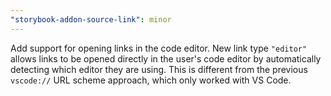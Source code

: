 ```yaml
---
"storybook-addon-source-link": minor
---
```


Add support for opening links in the code editor. New link type `"editor"` allows links to be opened directly in the user's code editor by automatically detecting which editor they are using. This is different from the previous `vscode://` URL scheme approach, which only worked with VS Code.
